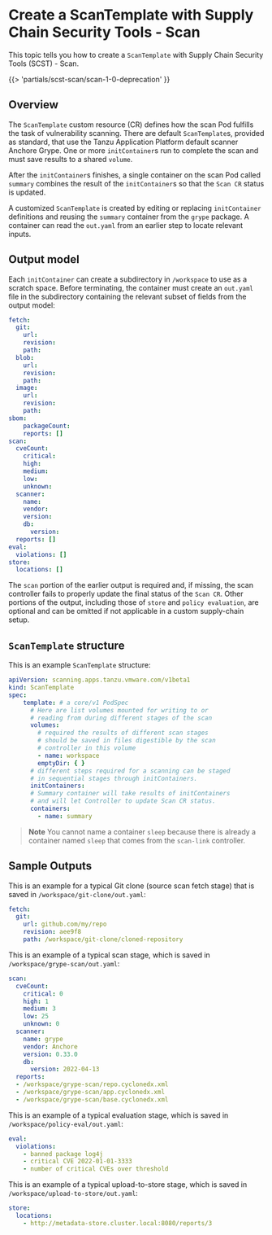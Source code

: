 # Create a ScanTemplate with Supply Chain Security Tools - Scan

This topic tells you how to create a `ScanTemplate` with Supply Chain Security Tools (SCST) - Scan.

{{> 'partials/scst-scan/scan-1-0-deprecation' }}

## Overview

The `ScanTemplate` custom resource (CR) defines how the scan Pod fulfills the task of vulnerability
scanning. There are default `ScanTemplate`s, provided as standard, that use the Tanzu Application
Platform default scanner Anchore Grype. One or more `initContainer`s run to complete the scan and
must save results to a shared `volume`.

After the `initContainer`s finishes, a single container on the scan Pod called `summary` combines
the result of the `initContainer`s so that the `Scan CR` status is updated.

A customized `ScanTemplate` is created by editing or replacing `initContainer` definitions and
reusing the `summary` container from the `grype` package. A container can read the `out.yaml` from
an earlier step to locate relevant inputs.

## <a id="output-model"></a> Output model

Each `initContainer` can create a subdirectory in `/workspace` to use as a scratch space. Before
terminating, the container must create an `out.yaml` file in the subdirectory containing the relevant
subset of fields from the output model:

```yaml
fetch:
  git:
    url:
    revision:
    path:
  blob:
    url:
    revision:
    path:
  image:
    url:
    revision:
    path:
sbom:
    packageCount:
    reports: []
scan:
  cveCount:
    critical:
    high:
    medium:
    low:
    unknown:
  scanner:
    name:
    vendor:
    version:
    db:
      version:
  reports: []
eval:
  violations: []
store:
  locations: []
```

The `scan` portion of the earlier output is required and, if missing, the scan controller fails to
properly update the final status of the `Scan CR`. Other portions of the output, including those of
`store` and `policy evaluation`, are optional and can be omitted if not applicable in a custom
supply-chain setup.

## <a id="template-structure"></a> `ScanTemplate` structure

This is an example `ScanTemplate` structure:

```yaml
apiVersion: scanning.apps.tanzu.vmware.com/v1beta1
kind: ScanTemplate
spec:
    template: # a core/v1 PodSpec
      # Here are list volumes mounted for writing to or
      # reading from during different stages of the scan
      volumes:
        # required the results of different scan stages
        # should be saved in files digestible by the scan
        # controller in this volume
        - name: workspace
        emptyDir: { }
      # different steps required for a scanning can be staged
      # in sequential stages through initContainers.
      initContainers:
      # Summary container will take results of initContainers
      # and will let Controller to update Scan CR status.
      containers:
        - name: summary
```

> **Note** You cannot name a container `sleep` because there is already a container named `sleep`
> that comes from the `scan-link` controller.

## <a id="sample-output"></a> Sample Outputs

This is an example for a typical Git clone (source scan fetch stage) that is saved in
`/workspace/git-clone/out.yaml`:

```yaml
fetch:
  git:
    url: github.com/my/repo
    revision: aee9f8
    path: /workspace/git-clone/cloned-repository
```

This is an example of a typical scan stage, which is saved in `/workspace/grype-scan/out.yaml`:

```yaml
scan:
  cveCount:
    critical: 0
    high: 1
    medium: 3
    low: 25
    unknown: 0
  scanner:
    name: grype
    vendor: Anchore
    version: 0.33.0
    db:
      version: 2022-04-13
  reports:
  - /workspace/grype-scan/repo.cyclonedx.xml
  - /workspace/grype-scan/app.cyclonedx.xml
  - /workspace/grype-scan/base.cyclonedx.xml
```

This is an example of a typical evaluation stage, which is saved in
`/workspace/policy-eval/out.yaml`:

```yaml
eval:
  violations:
    - banned package log4j
    - critical CVE 2022-01-01-3333
    - number of critical CVEs over threshold
```

This is an example of a typical upload-to-store stage, which is saved in
`/workspace/upload-to-store/out.yaml`:

```yaml
store:
  locations:
    - http://metadata-store.cluster.local:8080/reports/3
```
